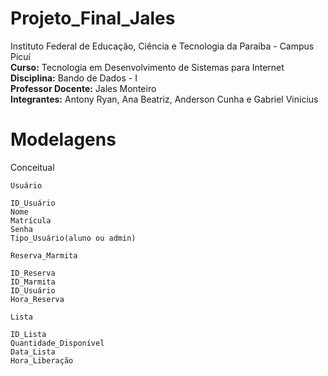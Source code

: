 # Projeto_Final_Jales

Instituto Federal de Educação, Ciência e Tecnologia da Paraíba - Campus Picuí<br/>
**Curso:** Tecnologia em Desenvolvimento de Sistemas para Internet<br/>
**Disciplina:** Bando de Dados - I<br/>
**Professor Docente:** Jales Monteiro<br/>
**Integrantes:** Antony Ryan, Ana Beatriz, Anderson Cunha e Gabriel Vinicius<br/> 


# Modelagens


Conceitual

	Usuário

	ID_Usuário
	Nome
 	Matrícula
	Senha
	Tipo_Usuário(aluno ou admin)
 
	Reserva_Marmita

	ID_Reserva
	ID_Marmita
	ID_Usuário
	Hora_Reserva

	Lista

	ID_Lista
	Quantidade_Disponível
	Data_Lista
	Hora_Liberação
